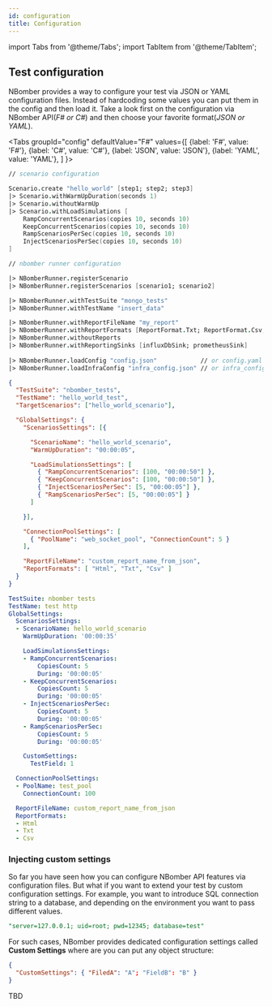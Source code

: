 ```yaml
---
id: configuration
title: Configuration
---
```


import Tabs from '@theme/Tabs';
import TabItem from '@theme/TabItem';

## Test configuration

NBomber provides a way to configure your test via JSON or YAML configuration files. Instead of hardcoding some values you can put them in the config and then load it. Take a look first on the configuration via NBomber API(*F# or C#*) and then choose your favorite format(*JSON or YAML*).

<Tabs
  groupId="config"
  defaultValue="F#"
  values={[
    {label: 'F#', value: 'F#'},
    {label: 'C#', value: 'C#'},
    {label: 'JSON', value: 'JSON'},
    {label: 'YAML', value: 'YAML'},
  ]
}>

<TabItem value="F#">

```fsharp
// scenario configuration

Scenario.create "hello_world" [step1; step2; step3] 
|> Scenario.withWarmUpDuration(seconds 1)
|> Scenario.withoutWarmUp
|> Scenario.withLoadSimulations [
    RampConcurrentScenarios(copies 10, seconds 10)
    KeepConcurrentScenarios(copies 10, seconds 10)
    RampScenariosPerSec(copies 10, seconds 10)
    InjectScenariosPerSec(copies 10, seconds 10)
]

// nbomber runner configuration

|> NBomberRunner.registerScenario
|> NBomberRunner.registerScenarios [scenario1; scenario2]

|> NBomberRunner.withTestSuite "mongo_tests"
|> NBomberRunner.withTestName "insert_data"

|> NBomberRunner.withReportFileName "my_report"
|> NBomberRunner.withReportFormats [ReportFormat.Txt; ReportFormat.Csv; ReportFormat.Html]
|> NBomberRunner.withoutReports
|> NBomberRunner.withReportingSinks [influxDbSink; prometheusSink]    
    
|> NBomberRunner.loadConfig "config.json"            // or config.yaml    
|> NBomberRunner.loadInfraConfig "infra_config.json" // or infra_config.yaml
```
</TabItem>

<TabItem value="C#">

</TabItem>

<TabItem value="JSON">

```json title="/config.json"
{
  "TestSuite": "nbomber_tests",
  "TestName": "hello_world_test",
  "TargetScenarios": ["hello_world_scenario"],

  "GlobalSettings": {
    "ScenariosSettings": [{

      "ScenarioName": "hello_world_scenario",
      "WarmUpDuration": "00:00:05",

      "LoadSimulationsSettings": [
        { "RampConcurrentScenarios": [100, "00:00:50"] },
        { "KeepConcurrentScenarios": [100, "00:00:50"] },
        { "InjectScenariosPerSec": [5, "00:00:05"] },
        { "RampScenariosPerSec": [5, "00:00:05"] }
      ]

    }],

    "ConnectionPoolSettings": [
      { "PoolName": "web_socket_pool", "ConnectionCount": 5 }
    ],

    "ReportFileName": "custom_report_name_from_json",
    "ReportFormats": [ "Html", "Txt", "Csv" ]
  }
}
```
</TabItem>

<TabItem value="YAML">

```yaml title="/config.yaml"
TestSuite: nbomber tests
TestName: test http
GlobalSettings:
  ScenariosSettings:
  - ScenarioName: hello_world_scenario
    WarmUpDuration: '00:00:35'

    LoadSimulationsSettings:
    - RampConcurrentScenarios:
        CopiesCount: 5
        During: '00:00:05'
    - KeepConcurrentScenarios:
        CopiesCount: 5
        During: '00:00:05'
    - InjectScenariosPerSec:
        CopiesCount: 5
        During: '00:00:05'
    - RampScenariosPerSec:
        CopiesCount: 5
        During: '00:00:05'

    CustomSettings:
      TestField: 1

  ConnectionPoolSettings:
  - PoolName: test_pool
    ConnectionCount: 100

  ReportFileName: custom_report_name_from_json
  ReportFormats:
  - Html
  - Txt
  - Csv
```
</TabItem>

</Tabs>

### Injecting custom settings

So far you have seen how you can configure NBomber API features via configuration files. But what if you want to extend your test by custom configuration settings. For example, you want to introduce SQL connection string to a database, and depending on the environment you want to pass different values.

```sql
"server=127.0.0.1; uid=root; pwd=12345; database=test"
```

 For such cases, NBomber provides dedicated configuration settings called **Custom Settings** where are you can put any object structure:
 
 ```json
 {
   "CustomSettings": { "FiledA": "A"; "FieldB": "B" }
 }
 ```
TBD

<!--  
and NBomber will inject it into the test runtime. Let's pretend that we need to inject SQL connection string, into our scenario:

Our next step is to fetch custom config into our test. For this we have one entry point: Scenario Init


## Customizing connection pool

## Infrastracture configuration 

## CLI arguments
-->

